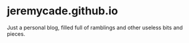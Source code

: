 jeremycade.github.io
====================

Just a personal blog, filled full of ramblings and other useless bits and pieces. 
